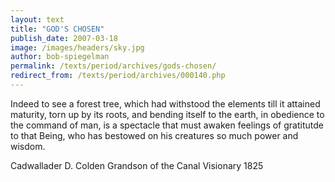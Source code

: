 ```yaml
---
layout: text
title: "GOD'S CHOSEN"
publish_date: 2007-03-18
image: /images/headers/sky.jpg
author: bob-spiegelman
permalink: /texts/period/archives/gods-chosen/
redirect_from: /texts/period/archives/000140.php
---
```

Indeed to see a forest tree, which had withstood the elements till it attained maturity, torn up by its roots, and bending itself to the earth, in obedience to the command of man, is a spectacle that must awaken feelings of gratitutde to that Being, who has bestowed on his creatures so much power and wisdom.

Cadwallader D. Colden
Grandson of the Canal Visionary
1825
